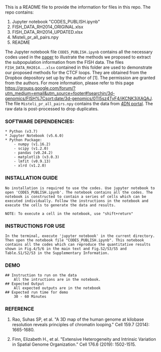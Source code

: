 This is a README file to provide the information for files in this repo. The repo contains:

1. Jupyter notebook "CODES_PUBLISH.ipynb"
2. FISH_DATA_RH2014_ORIGINAL.xlsx
3. FISH_DATA_RH2014_UPDATED.xlsx
4. Misteli_pr_all_pairs.npy
5. README

The Jupyter notebook file `CODES_PUBLISH.ipynb` contains all the necessary codes used in the [paper](https://www.nature.com/articles/s41467-019-11897-0) to illustrate the methods we proposed to extract the subpopulation information from the FISH data. The files `FISH_DATA_RH2014...xlsx` contained in this folder are used to demonstrate our proposed methods for the CTCF loops. They are obtained from the Dropbox depository set up by the author of [1]. The permission are granted from the authors. For more information, please refer to this page https://groups.google.com/forum/?utm_medium=email&utm_source=footer#!searchin/3d-genomics/FISH%7Csort:date/3d-genomics/0TI5sz4TyF4/iKCNK3jXAQAJ. The file `Misteli_pr_all_pairs.npy` contains the data from [4DN portal](https://data.4dnucleome.org/publications/80007b23-7748-4492-9e49-c38400acbe60/). The raw data is post-processed to drop duplicates.

### SOFTWARE DEPENDENCIES:
    * Python (v3.7)
    * Jupyter Notebook (v5.6.0)
    * Python Package:
        - numpy (v1.16.2)
        - scipy (v1.2.0)
        - pandas (v0.24.2)
        - matplotlib (v3.0.3)
        - lmfit (v0.9.13)
        - xlrd (v1.2.0)

### INSTALLATION GUIDE
    No installation is required to use the codes. Use jupyter notebook to open 'CODES_PUBLISH.ipynb'. The notebook contains all the codes. The notebook is constructed to contain a series of cells which can be executed individually. Follow the instructions in the notebook and execute the cells to generate the data and results. 

    NOTE: To execute a cell in the notebook, use "shift+return"

### INSTRUCTIONS FOR USE
    In the terminal, execute 'jupyter notebook' in the current directory. Then open the notebook file "CODES_PUBLISH.ipynb". This notebook contains all the codes which can reproduce the quantitative results shown in Fig.4/5/6 in the main text and Fig.S2/S3/S5 and Table.S1/S2/S3 in the Supplementary Information.

### DEMO
    ## Instruction to run on the data
        All the intructions are in the notebook. 
    ## Expected Output
        All expected outputs are in the notebook
    ## Expected run time for demo
        30 - 60 Minutes


### REFERENCE
1. Rao, Suhas SP, et al. "A 3D map of the human genome at kilobase resolution reveals principles of chromatin looping." Cell 159.7 (2014): 1665-1680.

2. Finn, Elizabeth H., et al. "Extensive Heterogeneity and Intrinsic Variation in Spatial Genome Organization." Cell 176.6 (2019): 1502-1515.
